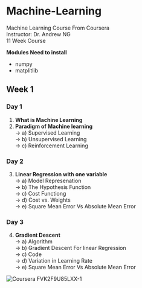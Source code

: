 # Machine-Learning

Machine Learning Course From Coursera  
Instructor: Dr. Andrew NG  
11 Week Course 

**Modules Need to install**
* numpy
* matplitlib

## **Week 1**
### Day 1
  1. **What is Machine Learning**<br>
  2. **Paradigm of Machine learning**<br>
     -> a) Supervised Learning<br>
     -> b) Unsupervised Learning<br>
     -> c) Reinforcement Learning<br>
### Day 2
  3. **Linear Regression with one variable**<br>
     -> a) Model Represenation<br>
     -> b) The Hypothesis Function<br>
     -> c) Cost Functiong<br>
     -> d) Cost vs. Weights<br>
     -> e) Square Mean Error Vs Absolute Mean Error<br>
### Day 3
  4. **Gradient Descent**<br>
     -> a) Algorithm<br>
     -> b) Gradient Descent For linear Regression<br>
     -> c) Code<br>
     -> d) Variation in Learning Rate<br>
     -> e) Square Mean Error Vs Absolute Mean Error<br>

![Coursera FVK2F9U85LXX-1](https://user-images.githubusercontent.com/30475000/120059795-1e76c300-c06d-11eb-94bc-c7d1deee4d11.jpg)

